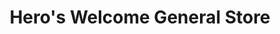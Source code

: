 ---
title: "Hero's Welcome General Store"
url: /north-hero/heros-welcome-general-store/
shop: Dorfladen
---
